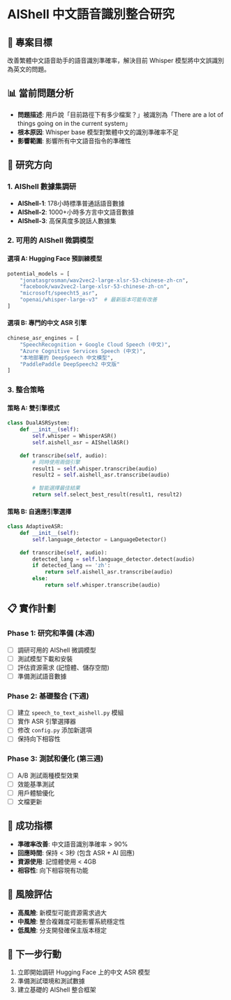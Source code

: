 # AIShell 中文語音識別整合研究

## 🎯 專案目標
改善繁體中文語音助手的語音識別準確率，解決目前 Whisper 模型將中文誤識別為英文的問題。

## 📊 當前問題分析
- **問題描述**: 用戶說「目前路徑下有多少檔案？」被識別為「There are a lot of things going on in the current system」
- **根本原因**: Whisper base 模型對繁體中文的識別準確率不足
- **影響範圍**: 影響所有中文語音指令的準確性

## 🔬 研究方向

### 1. AIShell 數據集調研
- **AIShell-1**: 178小時標準普通話語音數據
- **AIShell-2**: 1000+小時多方言中文語音數據  
- **AIShell-3**: 高保真度多說話人數據集

### 2. 可用的 AIShell 微調模型

#### 選項 A: Hugging Face 預訓練模型
```python
potential_models = [
    "jonatasgrosman/wav2vec2-large-xlsr-53-chinese-zh-cn",
    "facebook/wav2vec2-large-xlsr-53-chinese-zh-cn", 
    "microsoft/speecht5_asr",
    "openai/whisper-large-v3"  # 最新版本可能有改善
]
```

#### 選項 B: 專門的中文 ASR 引擎
```python
chinese_asr_engines = [
    "SpeechRecognition + Google Cloud Speech (中文)",
    "Azure Cognitive Services Speech (中文)", 
    "本地部署的 DeepSpeech 中文模型",
    "PaddlePaddle DeepSpeech2 中文版"
]
```

### 3. 整合策略

#### 策略 A: 雙引擎模式
```python
class DualASRSystem:
    def __init__(self):
        self.whisper = WhisperASR()
        self.aishell_asr = AIShellASR()
        
    def transcribe(self, audio):
        # 同時使用兩個引擎
        result1 = self.whisper.transcribe(audio)
        result2 = self.aishell_asr.transcribe(audio)
        
        # 智能選擇最佳結果
        return self.select_best_result(result1, result2)
```

#### 策略 B: 自適應引擎選擇
```python
class AdaptiveASR:
    def __init__(self):
        self.language_detector = LanguageDetector()
        
    def transcribe(self, audio):
        detected_lang = self.language_detector.detect(audio)
        if detected_lang == 'zh':
            return self.aishell_asr.transcribe(audio)
        else:
            return self.whisper.transcribe(audio)
```

## 📋 實作計劃

### Phase 1: 研究和準備 (本週)
- [ ] 調研可用的 AIShell 微調模型
- [ ] 測試模型下載和安裝
- [ ] 評估資源需求 (記憶體、儲存空間)
- [ ] 準備測試語音數據

### Phase 2: 基礎整合 (下週)
- [ ] 建立 `speech_to_text_aishell.py` 模組
- [ ] 實作 ASR 引擎選擇器
- [ ] 修改 `config.py` 添加新選項
- [ ] 保持向下相容性

### Phase 3: 測試和優化 (第三週)
- [ ] A/B 測試兩種模型效果
- [ ] 效能基準測試
- [ ] 用戶體驗優化
- [ ] 文檔更新

## 🎯 成功指標
- **準確率改善**: 中文語音識別準確率 > 90%
- **回應時間**: 保持 < 3秒 (包含 ASR + AI 回應)
- **資源使用**: 記憶體使用 < 4GB
- **相容性**: 向下相容現有功能

## 🚧 風險評估
- **高風險**: 新模型可能資源需求過大
- **中風險**: 整合複雜度可能影響系統穩定性  
- **低風險**: 分支開發確保主版本穩定

## 📝 下一步行動
1. 立即開始調研 Hugging Face 上的中文 ASR 模型
2. 準備測試環境和測試數據
3. 建立基礎的 AIShell 整合框架
